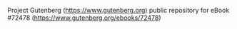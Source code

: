 Project Gutenberg (https://www.gutenberg.org) public repository
for eBook #72478 (https://www.gutenberg.org/ebooks/72478)

